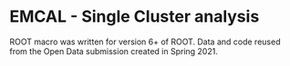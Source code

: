 # EMCAL - Single Cluster analysis

ROOT macro was written for version 6+ of ROOT.
Data and code reused from the Open Data submission created
in Spring 2021.
